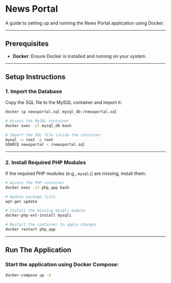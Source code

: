 # News Portal

A guide to setting up and running the News Portal application using Docker.

---

## Prerequisites

- **Docker**: Ensure Docker is installed and running on your system.

---

## Setup Instructions

### 1. Import the Database
Copy the SQL file to the MySQL container and import it:

```bash
docker cp newsportal.sql mysql_db:/newsportal.sql

# Access the MySQL container
docker exec -it mysql_db bash

# Import the SQL file inside the container
mysql -u root -p root
SOURCE newsportal < /newsportal.sql
```

---

### 2. Install Required PHP Modules
If the required PHP modules (e.g., `mysqli`) are missing, install them:

```bash
# Access the PHP container
docker exec -it php_app bash

# Update package lists
apt-get update

# Install the missing mysqli module
docker-php-ext-install mysqli

# Restart the container to apply changes
docker restart php_app
```

---

## Run The Application

### Start the application using Docker Compose:

```bash
docker-compose up -d
